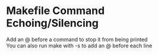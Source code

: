 # Makefile Command Echoing/Silencing  

Add an @ before a command to stop it from being printed  
You can also run make with -s to add an @ before each line  
